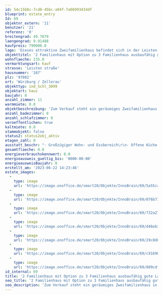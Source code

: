```yaml
---
id: 54c15b0c-7cd0-45bc-a94f-7a06993434df
blueprint: estate_entry
Id: 69
objektnr_extern: '11'
benutzer: '21'
referenz: '0'
breitengrad: 49.7879
laengengrad: 9.91488
kaufpreis: 799000.0
lage: 'Dieses attraktive Zweifamilienhaus befindet sich in der Leisten Straße 107 in Würzburg / Zellerau. Die Lage ist besonders attraktiv, da sie in einer ruhigen Wohngegend liegt und dennoch eine gute Anbindung an die Stadt bietet. Die Immobilie liegt in unmittelbarer Nähe zu Schulen, Kindergärten, Einkaufsmöglichkeiten und öffentlichen Verkehrsmitteln. Die Umgebung ist von gepflegten Grünflächen geprägt und bietet zahlreiche Freizeitmöglichkeiten. Die Lage ist ideal für Familien, die auf der Suche nach einem ruhigen und dennoch zentralen Wohnort sind.'
objekttitel: '2 Familienhaus mit Option zu 3 Familienhaus ausbaufähig gute Lage'
wohnflaeche: 235.0
vermarktungsart: kauf
strasse: 'Leisten straße'
hausnummer: '107'
plz: '97082'
ort: 'Würzburg / Zellerau'
objekttyp: ind_Schl_3099
objektart: haus
baujahr: 0
anzahl_zimmer: 11
warmmiete: 0.0
objektbeschreibung: 'Zum Verkauf steht ein geräumiges Zweifamilienhaus in der begehrten Wohnlage von Würzburg / Zellerau. Das Haus bietet eine Wohnfläche von ca. 235 m² und eine Nutzfläche von ca. 637 m², die sich auf insgesamt 11 Zimmer verteilen. Das Objekt eignet sich ideal für Familien oder als Kapitalanlage. Die Immobilie ist in einem sehr guten Zustand und verfügt über eine moderne Ausstattung. Die Lage des Hauses ist sehr zentral und bietet eine gute Anbindung an den öffentlichen Nahverkehr. Interessenten haben hier die Möglichkeit, ein großzügiges und hochwertiges Haus zu erwerben, das sich durch seine Größe und seine attraktive Lage auszeichnet.'
anzahl_badezimmer: 0
anzahl_schlafzimmer: 0
veroeffentlichen: true
kaltmiete: 0.0
stammobjekt: false
status2: status2obj_aktiv
etagen_zahl: 0
ausstatt_beschr: "- Großzügiger Wohn- und Essbereich\r\n- Offene Küche mit modernen Geräten\r\n- Drei geräumige Schlafzimmer\r\n- Zwei moderne Badezimmer\r\n- Balkon mit Blick auf den Garten\r\n- Klimaanlage in allen Zimmern\r\n- Fußbodenheizung\r\n- Abstellraum im Keller\r\n- Zwei Tiefgaragenstellplätze\r\n- Gemeinschaftsgarten mit Pool und Grillplatz\r\n- Sicherheitssystem mit Überwachungskameras\r\n- Aufzug im Gebäude"
gesamtflaeche: 0.0
energieverbrauchskennwert: 0.0
energieausweis_gueltig_bis: '0000-00-00'
energieausweisBaujahr: 0
erstellt_am: '2023-06-22 14:23:46'
estate_images:
  -
    type: image
    url: 'https://image.onoffice.de/smart20/Objekte/InnoBrain/69/5a55ca61-0414-4892-92bf-c2c9429bba11.jpg'
  -
    type: image
    url: 'https://image.onoffice.de/smart20/Objekte/InnoBrain/69/076b715c-9a74-4f6f-8045-57daa74ebdb8.jpg'
  -
    type: image
    url: 'https://image.onoffice.de/smart20/Objekte/InnoBrain/69/732a27b1-9a22-4a85-88d8-ec883202ce31.jpg'
  -
    type: image
    url: 'https://image.onoffice.de/smart20/Objekte/InnoBrain/69/d46eb36d-e7d0-49fb-946f-76262eb10226.jpg'
  -
    type: image
    url: 'https://image.onoffice.de/smart20/Objekte/InnoBrain/69/29c8d8a3-3b9a-4985-8a2f-9517675a812f.jpg'
  -
    type: image
    url: 'https://image.onoffice.de/smart20/Objekte/InnoBrain/69/c91690ce-187a-4a08-b147-1aee44a37217.jpg'
  -
    type: image
    url: 'https://image.onoffice.de/smart20/Objekte/InnoBrain/69/809cdf4c-0e5b-4388-8248-a7ef392746fb.jpg'
id_internal: 69
title: '2 Familienhaus mit Option zu 3 Familienhaus ausbaufähig gute Lage'
seo_title: '2 Familienhaus mit Option zu 3 Familienhaus ausbaufähig gute Lage'
seo_description: 'Zum Verkauf steht ein geräumiges Zweifamilienhaus in der begehrten Wohnlage von Würzburg / Zellerau. Das Haus bietet eine Wohnfläche von ca. 235 m² und eine'
---
```


